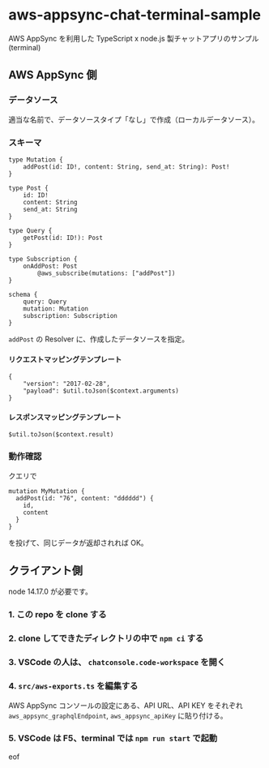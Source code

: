 # aws-appsync-chat-terminal-sample

AWS AppSync を利用した TypeScript x node.js 製チャットアプリのサンプル(terminal)

## AWS AppSync 側

### データソース

適当な名前で、データソースタイプ「なし」で作成（ローカルデータソース）。

### スキーマ

```
type Mutation {
	addPost(id: ID!, content: String, send_at: String): Post!
}

type Post {
	id: ID!
	content: String
	send_at: String
}

type Query {
	getPost(id: ID!): Post
}

type Subscription {
	onAddPost: Post
		@aws_subscribe(mutations: ["addPost"])
}

schema {
	query: Query
	mutation: Mutation
	subscription: Subscription
}
```

``addPost`` の Resolver に、作成したデータソースを指定。

#### リクエストマッピングテンプレート

```
{
    "version": "2017-02-28",
    "payload": $util.toJson($context.arguments)
}
```

#### レスポンスマッピングテンプレート

```
$util.toJson($context.result)
```

### 動作確認

クエリで

```
mutation MyMutation {
  addPost(id: "76", content: "dddddd") {
    id,
    content
  }
}
```

を投げて、同じデータが返却されれば OK。


## クライアント側

node 14.17.0 が必要です。
### 1. この repo を clone する

### 2. clone してできたディレクトリの中で ``npm ci`` する

### 3. VSCode の人は、 ``chatconsole.code-workspace`` を開く

### 4. ``src/aws-exports.ts`` を編集する

AWS AppSync コンソールの設定にある、API URL、API KEY をそれぞれ ``aws_appsync_graphqlEndpoint``, ``aws_appsync_apiKey`` に貼り付ける。

### 5. VSCode は F5、terminal では ``npm run start`` で起動

eof

